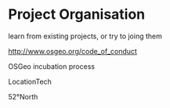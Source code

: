 # Project Organisation






learn from existing projects, or try to joing them

http://www.osgeo.org/code_of_conduct

OSGeo incubation process

LocationTech

52°North

